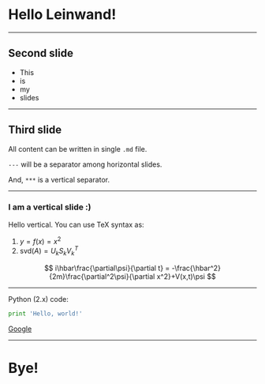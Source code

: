 # Hello Leinwand!

---

## Second slide

- This
- is 
- my
- slides

---

## Third slide

All content can be written in single `.md` file.

`---` will be a separator among horizontal slides.

And, `***` is a vertical separator.

***

### I am a vertical slide :)

Hello vertical. You can use TeX syntax as:

1. $y = f(x) = x^2$
2. $\textrm{svd}(A) = U_kS_kV_k^T$

$$
i\hbar\frac{\partial\psi}{\partial t} = -\frac{\hbar^2}{2m}\frac{\partial^2\psi}{\partial x^2}+V(x,t)\psi
$$

---

Python (2.x) code:

```Python
print 'Hello, world!'
```

[Google](http://google.com/)

---

# Bye!